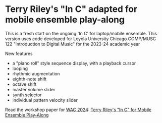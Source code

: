 # Terry Riley's "In C" adapted for mobile ensemble play-along

This is a fresh start on the ongoing 'In C' for laptop/mobile ensemble. This version uses code developed for Loyola University Chicago COMP/MUSC 122 "Introduction to Digital Music" for the 2023-24 academic year

New features 
- a "piano roll" style sequence display, with a playback cursor
- looping
- rhythmic augmentation
- eighth-note shift
- octave shift
- master volume slider
- synth selector
- individual pattern velocity slider

Read the workshop paper for [WAC 2024](https://www.cla.purdue.edu/academic/rueffschool/music/events/conferences-festivals/wac-24/wac-24.html): [Terry Riley's "In C" for Mobile Ensemble Play-Along](about/WAC2024_Terry_Riley_In_C_for_Mobile_Ensemble_Play_Along.pdf)
